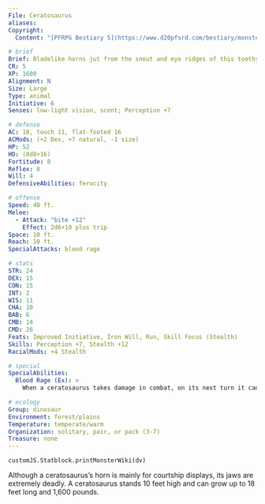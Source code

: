 ```yaml
---
File: Ceratosaurus
aliases:
Copyright: 
  Content: "[PFRPG Bestiary 5](https://www.d20pfsrd.com/bestiary/monster-listings/animals/dinosaur/dinosaur-ceratosaurus/)"

# brief
Brief: Bladelike horns jut from the snout and eye ridges of this toothy, bipedal dinosaur.
CR: 5
XP: 1600
Alignment: N
Size: Large
Type: animal
Initiative: 6
Senses: low-light vision, scent; Perception +7

# defense
AC: 18, touch 11, flat-footed 16
ACMods: (+2 Dex, +7 natural, -1 size)
HP: 52
HD: (8d8+16)
Fortitude: 8
Reflex: 8
Will: 4
DefensiveAbilities: ferocity

# offense
Speed: 40 ft.
Melee:
  - Attack: "bite +12"
    Effect: 2d6+10 plus trip
Space: 10 ft.
Reach: 10 ft.
SpecialAttacks: blood rage

# stats
STR: 24
DEX: 15
CON: 15
INT: 2
WIS: 11
CHA: 10
BAB: 6
CMB: 14
CMD: 26
Feats: Improved Initiative, Iron Will, Run, Skill Focus (Stealth)
Skills: Perception +7, Stealth +12
RacialMods: +4 Stealth

# special
SpecialAbilities: 
  Blood Rage (Ex): >
    When a ceratosaurus takes damage in combat, on its next turn it can fly into a rage as a free action. It gains +2 Constitution and +2 Strength, but takes a -2 penalty to its AC. The rage lasts as long as the battle or 1 minute, whichever is shorter. It cannot end its rage voluntarily.

# ecology
Group: dinosaur
Environment: forest/plains
Temperature: temperate/warm
Organization: solitary, pair, or pack (3-7)
Treasure: none
---
```

```dataviewjs
customJS.Statblock.printMonsterWiki(dv)
```
Although a ceratosaurus’s horn is mainly for courtship displays, its jaws are extremely deadly. A ceratosaurus stands 10 feet high and can grow up to 18 feet long and 1,600 pounds.
